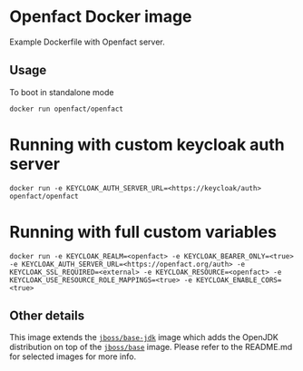 # Openfact Docker image

Example Dockerfile with Openfact server.

## Usage

To boot in standalone mode

    docker run openfact/openfact
    
# Running with custom keycloak auth server

    docker run -e KEYCLOAK_AUTH_SERVER_URL=<https://keycloak/auth> openfact/openfact

# Running with full custom variables

    docker run -e KEYCLOAK_REALM=<openfact> -e KEYCLOAK_BEARER_ONLY=<true> -e KEYCLOAK_AUTH_SERVER_URL=<https://openfact.org/auth> -e KEYCLOAK_SSL_REQUIRED=<external> -e KEYCLOAK_RESOURCE=<openfact> -e KEYCLOAK_USE_RESOURCE_ROLE_MAPPINGS=<true> -e KEYCLOAK_ENABLE_CORS=<true>

## Other details

This image extends the [`jboss/base-jdk`](https://github.com/JBoss-Dockerfiles/base-jdk) image which adds the OpenJDK distribution on top of the [`jboss/base`](https://github.com/JBoss-Dockerfiles/base) image. Please refer to the README.md for selected images for more info.